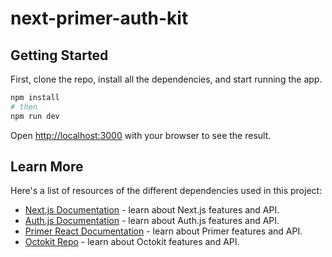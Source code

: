 # next-primer-auth-kit

## Getting Started

First, clone the repo, install all the dependencies, and start running the app.

```bash
npm install
# then
npm run dev
```

Open [http://localhost:3000](http://localhost:3000) with your browser to see the result.

## Learn More

Here's a list of resources of the different dependencies used in this project:

- [Next.js Documentation](https://nextjs.org/docs) - learn about Next.js features and API.
- [Auth.js Documentation](https://authjs.dev/getting-started/oauth-tutorial) - learn about Auth.js features and API.
- [Primer React Documentation](https://primer.style/design/guides/development/react) - learn about Primer features and API.
- [Octokit Repo](https://github.com/octokit/octokit.js) - learn about Octokit features and API.
